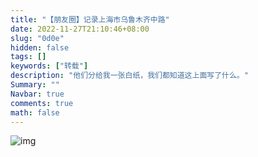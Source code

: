 ```yaml
---
title: "【朋友圈】记录上海市乌鲁木齐中路"
date: 2022-11-27T21:10:46+08:00
slug: "0d0e"
hidden: false
tags: []
keywords: ["转载"]
description: "他们分给我一张白纸，我们都知道这上面写了什么。"
Summary: ""
Navbar: true
comments: true
math: false
---
```




<!--more-->

![img](79bd45a4d2ea7bebb9391d9c6b5024.jpg)
